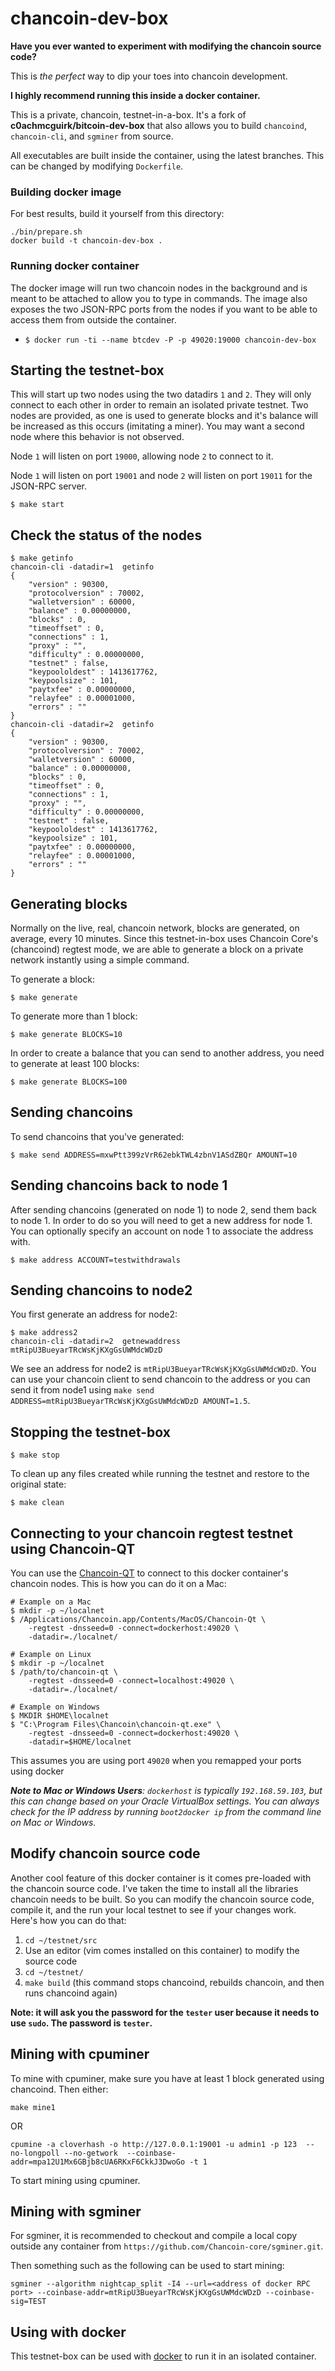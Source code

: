 # chancoin-dev-box

**Have you ever wanted to experiment with modifying the chancoin source code?**

This is *the perfect* way to dip your toes into chancoin development.

**I highly recommend running this inside a docker container.**

This is a private, chancoin, testnet-in-a-box. It's a fork of **c0achmcguirk/bitcoin-dev-box** that also allows you to build `chancoind`, `chancoin-cli`, and `sgminer` from source.

All executables are built inside the container, using the latest branches. This can be changed by modifying `Dockerfile`.

### Building docker image

For best results, build it yourself from this directory:

```
./bin/prepare.sh
docker build -t chancoin-dev-box .
```

### Running docker container

The docker image will run two chancoin nodes in the background and is meant to be attached to allow you to type in commands. The image also exposes the two JSON-RPC ports from the nodes if you want to be able to access them from outside the container.

* `$ docker run -ti --name btcdev -P -p 49020:19000 chancoin-dev-box`

## Starting the testnet-box

This will start up two nodes using the two datadirs `1` and `2`. They
will only connect to each other in order to remain an isolated private testnet.
Two nodes are provided, as one is used to generate blocks and it's balance
will be increased as this occurs (imitating a miner). You may want a second node
where this behavior is not observed.

Node `1` will listen on port `19000`, allowing node `2` to connect to it.

Node `1` will listen on port `19001` and node `2` will listen on port `19011`
for the JSON-RPC server.

```
$ make start
```

## Check the status of the nodes

```
$ make getinfo
chancoin-cli -datadir=1  getinfo
{
    "version" : 90300,
    "protocolversion" : 70002,
    "walletversion" : 60000,
    "balance" : 0.00000000,
    "blocks" : 0,
    "timeoffset" : 0,
    "connections" : 1,
    "proxy" : "",
    "difficulty" : 0.00000000,
    "testnet" : false,
    "keypoololdest" : 1413617762,
    "keypoolsize" : 101,
    "paytxfee" : 0.00000000,
    "relayfee" : 0.00001000,
    "errors" : ""
}
chancoin-cli -datadir=2  getinfo
{
    "version" : 90300,
    "protocolversion" : 70002,
    "walletversion" : 60000,
    "balance" : 0.00000000,
    "blocks" : 0,
    "timeoffset" : 0,
    "connections" : 1,
    "proxy" : "",
    "difficulty" : 0.00000000,
    "testnet" : false,
    "keypoololdest" : 1413617762,
    "keypoolsize" : 101,
    "paytxfee" : 0.00000000,
    "relayfee" : 0.00001000,
    "errors" : ""
}
```

## Generating blocks

Normally on the live, real, chancoin network, blocks are generated, on average, every 10 minutes. Since this testnet-in-box uses Chancoin Core's (chancoind) regtest mode, we are able to generate a block on a private network instantly using a simple command.

To generate a block:

```
$ make generate
```

To generate more than 1 block:

```
$ make generate BLOCKS=10
```

In order to create a balance that you can send to another address, you need to generate at least 100 blocks:

```
$ make generate BLOCKS=100
```

## Sending chancoins
To send chancoins that you've generated:

```
$ make send ADDRESS=mxwPtt399zVrR62ebkTWL4zbnV1ASdZBQr AMOUNT=10
```

## Sending chancoins back to node 1
After sending chancoins (generated on node 1) to node 2, send them back to node 1. In order to do so you will need to get a new address for node 1. You can optionally specify an account on node 1 to associate the address with.

```
$ make address ACCOUNT=testwithdrawals
```

## Sending chancoins to node2

You first generate an address for node2:

```
$ make address2
chancoin-cli -datadir=2  getnewaddress
mtRipU3BueyarTRcWsKjKXgGsUWMdcWDzD
```

We see an address for node2 is `mtRipU3BueyarTRcWsKjKXgGsUWMdcWDzD`. You can use your chancoin client to send chancoin to the address or you can send it from node1 using `make send ADDRESS=mtRipU3BueyarTRcWsKjKXgGsUWMdcWDzD AMOUNT=1.5`.

## Stopping the testnet-box

```
$ make stop
```

To clean up any files created while running the testnet and restore to the
original state:

```
$ make clean
```

## Connecting to your chancoin regtest testnet using Chancoin-QT

You can use the [Chancoin-QT](https://chancoin.org/en/download) to connect to this docker container's chancoin nodes. This is how you can do it on a Mac:

```shell
# Example on a Mac
$ mkdir -p ~/localnet
$ /Applications/Chancoin.app/Contents/MacOS/Chancoin-Qt \
    -regtest -dnsseed=0 -connect=dockerhost:49020 \
    -datadir=./localnet/

# Example on Linux
$ mkdir -p ~/localnet
$ /path/to/chancoin-qt \
    -regtest -dnsseed=0 -connect=localhost:49020 \
    -datadir=./localnet/

# Example on Windows
$ MKDIR $HOME\localnet
$ "C:\Program Files\Chancoin\chancoin-qt.exe" \
    -regtest -dnsseed=0 -connect=dockerhost:49020 \
    -datadir=$HOME/localnet
```

This assumes you are using port `49020` when you remapped your ports using docker

***Note to Mac or Windows Users**: `dockerhost` is typically `192.168.59.103`, but this can change based on your Oracle VirtualBox settings. You can always check for the IP address by running  `boot2docker ip` from the command line on Mac or Windows.*

## Modify chancoin source code

Another cool feature of this docker container is it comes pre-loaded with the chancoin source code. I've taken the time to install all the libraries chancoin needs to be built. So you can modify the chancoin source code, compile it, and the run your local testnet to see if your changes work. Here's how you can do that:

1. `cd ~/testnet/src`
1. Use an editor (vim comes installed on this container) to modify the source code
1. `cd ~/testnet/`
1. `make build` (this command stops chancoind, rebuilds chancoin, and then runs chancoind again)

**Note: it will ask you the password for the `tester` user because it needs to use `sudo`. The password is `tester`.**


## Mining with cpuminer

To mine with cpuminer, make sure you have at least 1 block generated using chancoind. Then either:

```
make mine1
```

OR

```
cpumine -a cloverhash -o http://127.0.0.1:19001 -u admin1 -p 123  --no-longpoll --no-getwork  --coinbase-addr=mpa12U1Mx6GBjb8cUA6RKxF6CkkJ3DwoGo -t 1
```

To start mining using cpuminer.

## Mining with sgminer

For sgminer, it is recommended to checkout and compile a local copy outside any container from `https://github.com/Chancoin-core/sgminer.git`.

Then something such as the following can be used to start mining:

`sgminer --algorithm nightcap_split -I4 --url=<address of docker RPC port> --coinbase-addr=mtRipU3BueyarTRcWsKjKXgGsUWMdcWDzD --coinbase-sig=TEST`

## Using with docker

This testnet-box can be used with [docker](https://www.docker.io/) to run it in an isolated container.


